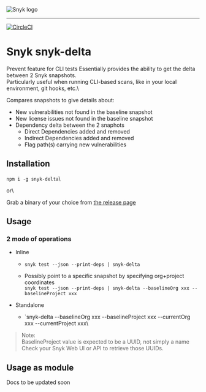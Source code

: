 ![Snyk logo](https://snyk.io/style/asset/logo/snyk-print.svg)

***

<!-- [![Known Vulnerabilities](https://snyk.io/test/github/snyk/snyk-delta/badge.svg)](https://snyk.io/test/github/snyk/snyk-delta) -->
[![CircleCI](https://circleci.com/gh/snyk-tech-services/snyk-delta.svg?style=svg&circle-token=bfb34e49aa301cfa4ef4272541360a475ff95ad4)](https://circleci.com/gh/snyk-tech-services/snyk-delta)

# Snyk snyk-delta
Prevent feature for CLI tests
Essentially provides the ability to get the delta between 2 Snyk snapshots.\
Particularly useful when running CLI-based scans, like in your local environment, git hooks, etc.\

Compares snapshots to give details about:
- New vulnerabilities not found in the baseline snapshot
- New license issues not found in the baseline snapshot
- Dependency delta between the 2 snaphots
    - Direct Dependencies added and removed
    - Indirect Dependencies added and removed
    - Flag path(s) carrying new vulnerabilities

## Installation
`npm i -g snyk-delta`\

or\

 Grab a binary of your choice from [the release page](https://github.com/snyk-tech-services/snyk-delta/releases)

## Usage
### 2 mode of operations
- Inline
    - `snyk test --json --print-deps | snyk-delta`

    - Possibly point to a specific snapshot by specifying org+project coordinates\
    `snyk test --json --print-deps | snyk-delta --baselineOrg xxx --baselineProject xxx`

- Standalone
    - `snyk-delta --baselineOrg xxx --baselineProject xxx --currentOrg xxx --currentProject xxx\

> Note:\
> BaselineProject value is expected to be a UUID, not simply a name\
> Check your Snyk Web UI or API to retrieve those UUIDs.

## Usage as module
Docs to be updated soon